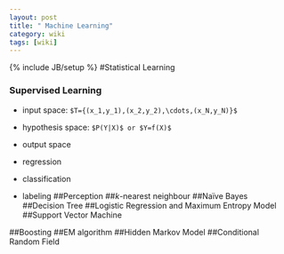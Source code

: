 ```yaml
---
layout: post
title: " Machine Learning"
category: wiki
tags: [wiki]
---
```

{% include JB/setup %}
#Statistical Learning
### Supervised Learning
* input space: `$T={(x_1,y_1),(x_2,y_2),\cdots,(x_N,y_N)}$`
* hypothesis space: `$P(Y|X)$ or $Y=f(X)$`
* output space

* regression
* classification
* labeling
##Perception
##$k$-nearest neighbour
##Naïve Bayes
##Decision Tree
##Logistic Regression and Maximum Entropy Model
##Support Vector Machine

##Boosting
##EM algorithm
##Hidden Markov Model
##Conditional Random Field

